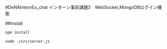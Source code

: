 #DeNAInternEx_chat
インターン事前課題3　WebSocket,MongoDBログイン機能

##install
```bash
npm install

node ./src/server.js
```
